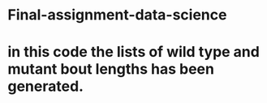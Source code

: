 # Final-assignment-data-science
# in this code the lists of wild type and mutant bout lengths has been generated. 
